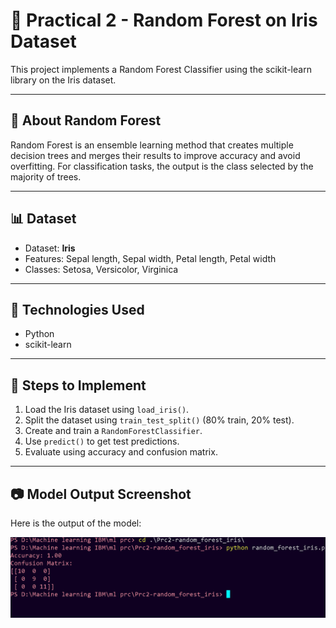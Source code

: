 # 🌲 Practical 2 - Random Forest on Iris Dataset

This project implements a Random Forest Classifier using the scikit-learn library on the Iris dataset.

---

## 📖 About Random Forest

Random Forest is an ensemble learning method that creates multiple decision trees and merges their results to improve accuracy and avoid overfitting. For classification tasks, the output is the class selected by the majority of trees.

---

## 📊 Dataset

- Dataset: **Iris**
- Features: Sepal length, Sepal width, Petal length, Petal width
- Classes: Setosa, Versicolor, Virginica

---

## 🔧 Technologies Used

- Python
- scikit-learn

---

## 🧠 Steps to Implement

1. Load the Iris dataset using `load_iris()`.
2. Split the dataset using `train_test_split()` (80% train, 20% test).
3. Create and train a `RandomForestClassifier`.
4. Use `predict()` to get test predictions.
5. Evaluate using accuracy and confusion matrix.

---
## 📷 Model Output Screenshot

Here is the output of the model:

![Confusion Matrix Output](output.png)
